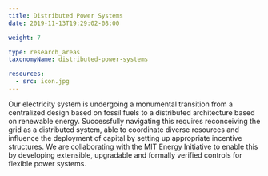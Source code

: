 ```yaml
---
title: Distributed Power Systems
date: 2019-11-13T19:29:02-08:00

weight: 7

type: research_areas
taxonomyName: distributed-power-systems

resources:
  - src: icon.jpg
---
```

Our electricity system is undergoing a monumental transition from a centralized design based on fossil fuels to a distributed architecture based on renewable energy. Successfully navigating this requires reconceiving the grid as a distributed system, able to coordinate diverse resources and influence the deployment of capital by setting up appropriate incentive structures. We are collaborating with the MIT Energy Initiative to enable this by developing extensible, upgradable and formally verified controls for flexible power systems.
